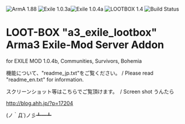 ![ArmA 1.88](https://img.shields.io/badge/Arma-1.88-blue.svg) ![Exile 1.0.3a](https://img.shields.io/badge/Exile-1.0.3a-C72651.svg)![Exile 1.0.4a](https://img.shields.io/badge/Exile-1.0.4a-C72651.svg) ![LOOTBOX 1.4](https://img.shields.io/badge/LOOTBOX-v1.4-orange.svg) ![Build Status](https://img.shields.io/badge/build-passing-brightgreen.svg)

# LOOT-BOX "a3_exile_lootbox" Arma3 Exile-Mod Server Addon

for EXILE MOD 1.0.4b, Communities, Survivors, Bohemia

機能について、"readme_jp.txt"をご覧ください。 / Please read "readme_en.txt" for information.

スクリーンショット等はこちらでご覧頂けます。　/ Screen shot うんたら

http://blog.ahh.jp/?p=17204

(ノ｀Д´)ノ彡┻━┻
